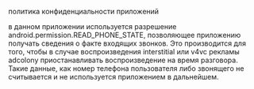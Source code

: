 политика конфиденциальности приложений

в данном приложении используется разрешение android.permission.READ_PHONE_STATE, позволяющее приложению получать сведения о факте входящих звонков.
Это производится для того, чтобы в случае воспроизведения interstitial или v4vc рекламы adcolony приостанавливать воспроизведение на время разговора.
Такие данные, как номер телефона пользователя либо звонящего не считывается и не используется приложением в дальнейшем.
